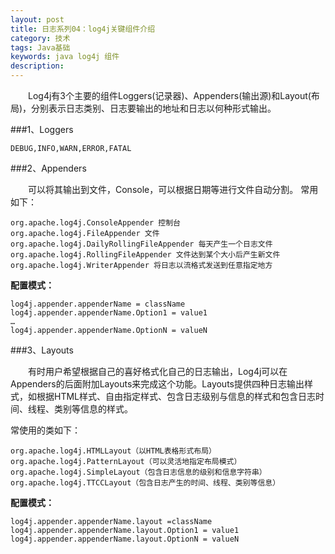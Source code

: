 ```yaml
---
layout: post
title: 日志系列04：log4j关键组件介绍
category: 技术
tags: Java基础
keywords: java log4j 组件
description:
---
```


　　Log4j有3个主要的组件Loggers(记录器)、Appenders(输出源)和Layout(布局)，分别表示日志类别、日志要输出的地址和日志以何种形式输出。

###1、Loggers

	DEBUG,INFO,WARN,ERROR,FATAL

###2、Appenders

　　可以将其输出到文件，Console，可以根据日期等进行文件自动分割。
常用如下：

	org.apache.log4j.ConsoleAppender 控制台
	org.apache.log4j.FileAppender 文件
	org.apache.log4j.DailyRollingFileAppender 每天产生一个日志文件
	org.apache.log4j.RollingFileAppender 文件达到某个大小后产生新文件
	org.apache.log4j.WriterAppender 将日志以流格式发送到任意指定地方

**配置模式：**

	log4j.appender.appenderName = className
	log4j.appender.appenderName.Option1 = value1
	…
	log4j.appender.appenderName.OptionN = valueN

###3、Layouts

　　有时用户希望根据自己的喜好格式化自己的日志输出，Log4j可以在Appenders的后面附加Layouts来完成这个功能。Layouts提供四种日志输出样式，如根据HTML样式、自由指定样式、包含日志级别与信息的样式和包含日志时间、线程、类别等信息的样式。

常使用的类如下：

	org.apache.log4j.HTMLLayout（以HTML表格形式布局）
	org.apache.log4j.PatternLayout（可以灵活地指定布局模式）
	org.apache.log4j.SimpleLayout（包含日志信息的级别和信息字符串）
	org.apache.log4j.TTCCLayout（包含日志产生的时间、线程、类别等信息）

**配置模式：**

	log4j.appender.appenderName.layout =className
	log4j.appender.appenderName.layout.Option1 = value1
	log4j.appender.appenderName.layout.OptionN = valueN
